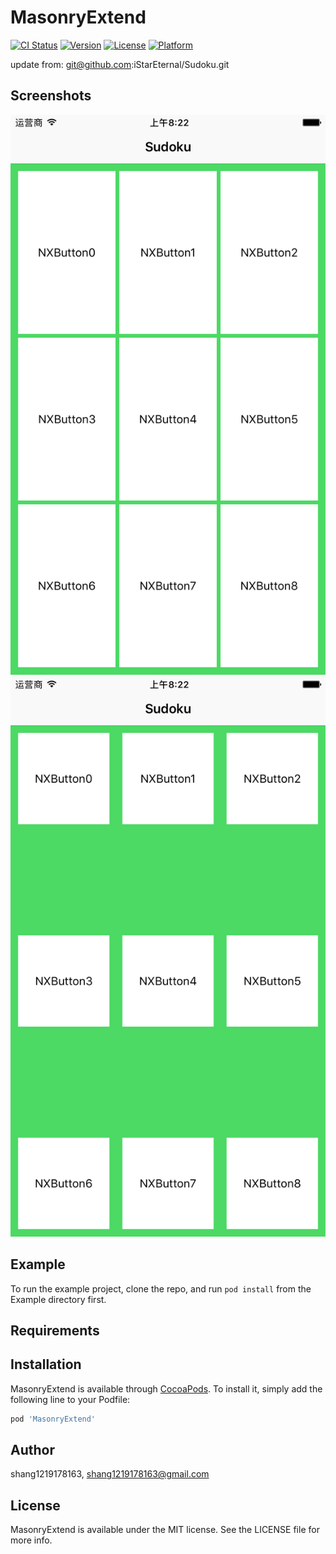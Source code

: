 # MasonryExtend

[![CI Status](https://img.shields.io/travis/shang1219178163/MasonryExtend.svg?style=flat)](https://travis-ci.org/shang1219178163/MasonryExtend)
[![Version](https://img.shields.io/cocoapods/v/MasonryExtend.svg?style=flat)](https://cocoapods.org/pods/MasonryExtend)
[![License](https://img.shields.io/cocoapods/l/MasonryExtend.svg?style=flat)](https://cocoapods.org/pods/MasonryExtend)
[![Platform](https://img.shields.io/cocoapods/p/MasonryExtend.svg?style=flat)](https://cocoapods.org/pods/MasonryExtend)

update from: git@github.com:iStarEternal/Sudoku.git

## Screenshots
![](https://github.com/shang1219178163/MasonryExtend/blob/master/screenshot/Simulator%20Screen%20Shot%20-%20iPhone%206s%20Plus%20-%202020-06-25%20at%2016.22.20.png?raw=true)
![](https://github.com/shang1219178163/MasonryExtend/blob/master/screenshot/Simulator%20Screen%20Shot%20-%20iPhone%206s%20Plus%20-%202020-06-25%20at%2016.22.47.png?raw=true)

## Example

To run the example project, clone the repo, and run `pod install` from the Example directory first.

## Requirements

## Installation

MasonryExtend is available through [CocoaPods](https://cocoapods.org). To install
it, simply add the following line to your Podfile:

```ruby
pod 'MasonryExtend'
```

## Author

shang1219178163, shang1219178163@gmail.com

## License

MasonryExtend is available under the MIT license. See the LICENSE file for more info.

